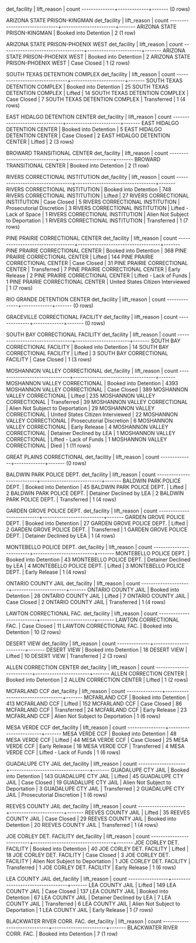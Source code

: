 det_facility | lift_reason | count
--------------+-------------+-------
(0 rows)

ARIZONA STATE PRISON-KINGMAN
        det_facility         |      lift_reason      | count
------------------------------+-----------------------+-------
ARIZONA STATE PRISON-KINGMAN | Booked into Detention |     2
(1 row)

ARIZONA STATE PRISON-PHOENIX WEST
          det_facility            |      lift_reason      | count
-----------------------------------+-----------------------+-------
ARIZONA STATE PRISON-PHOENIX WEST | Booked into Detention |     2
ARIZONA STATE PRISON-PHOENIX WEST | Case Closed           |     1
(2 rows)

SOUTH TEXAS DETENTION COMPLEX
        det_facility          |      lift_reason      | count
-------------------------------+-----------------------+-------
SOUTH TEXAS DETENTION COMPLEX | Booked into Detention |    25
SOUTH TEXAS DETENTION COMPLEX | Lifted                |    14
SOUTH TEXAS DETENTION COMPLEX | Case Closed           |     7
SOUTH TEXAS DETENTION COMPLEX | Transferred           |     1
(4 rows)

EAST HIDALGO DETENTION CENTER
        det_facility          |      lift_reason      | count
-------------------------------+-----------------------+-------
EAST HIDALGO DETENTION CENTER | Booked into Detention |     5
EAST HIDALGO DETENTION CENTER | Case Closed           |     2
EAST HIDALGO DETENTION CENTER | Lifted                |     2
(3 rows)

BROWARD TRANSITIONAL CENTER
       det_facility         |      lift_reason      | count
-----------------------------+-----------------------+-------
BROWARD TRANSITIONAL CENTER | Booked into Detention |     2
(1 row)

RIVERS CORRECTIONAL INSTITUTION
         det_facility           |           lift_reason            | count
---------------------------------+----------------------------------+-------
RIVERS CORRECTIONAL INSTITUTION | Booked into Detention            |   748
RIVERS CORRECTIONAL INSTITUTION | Lifted                           |    27
RIVERS CORRECTIONAL INSTITUTION | Case Closed                      |     5
RIVERS CORRECTIONAL INSTITUTION | Prosecutorial Discretion         |     3
RIVERS CORRECTIONAL INSTITUTION | Lifted - Lack of Space           |     1
RIVERS CORRECTIONAL INSTITUTION | Alien Not Subject to Deportation |     1
RIVERS CORRECTIONAL INSTITUTION | Transferred                      |     1
(7 rows)

PINE PRAIRIE CORRECTIONAL CENTER
          det_facility           |            lift_reason            | count
----------------------------------+-----------------------------------+-------
PINE PRAIRIE CORRECTIONAL CENTER | Booked into Detention             |   368
PINE PRAIRIE CORRECTIONAL CENTER | Lifted                            |   144
PINE PRAIRIE CORRECTIONAL CENTER | Case Closed                       |    31
PINE PRAIRIE CORRECTIONAL CENTER | Transferred                       |     7
PINE PRAIRIE CORRECTIONAL CENTER | Early Release                     |     2
PINE PRAIRIE CORRECTIONAL CENTER | Lifted - Lack of Funds            |     1
PINE PRAIRIE CORRECTIONAL CENTER | United States Citizen Interviewed |     1
(7 rows)

RIO GRANDE DETENTION CENTER
det_facility | lift_reason | count
--------------+-------------+-------
(0 rows)

GRACEVILLE CORRECTIONAL FACILITY
det_facility | lift_reason | count
--------------+-------------+-------
(0 rows)

SOUTH BAY CORRECTIONAL FACILITY
         det_facility           |      lift_reason      | count
---------------------------------+-----------------------+-------
SOUTH BAY CORRECTIONAL FACILITY | Booked into Detention |    14
SOUTH BAY CORRECTIONAL FACILITY | Lifted                |     3
SOUTH BAY CORRECTIONAL FACILITY | Case Closed           |     1
(3 rows)

MOSHANNON VALLEY CORRECTIONAL
        det_facility          |            lift_reason            | count
-------------------------------+-----------------------------------+-------
MOSHANNON VALLEY CORRECTIONAL | Booked into Detention             |  4393
MOSHANNON VALLEY CORRECTIONAL | Case Closed                       |   389
MOSHANNON VALLEY CORRECTIONAL | Lifted                            |   235
MOSHANNON VALLEY CORRECTIONAL | Transferred                       |    39
MOSHANNON VALLEY CORRECTIONAL | Alien Not Subject to Deportation  |    29
MOSHANNON VALLEY CORRECTIONAL | United States Citizen Interviewed |    22
MOSHANNON VALLEY CORRECTIONAL | Prosecutorial Discretion          |     6
MOSHANNON VALLEY CORRECTIONAL | Early Release                     |     4
MOSHANNON VALLEY CORRECTIONAL | Detainer Declined by LEA          |     1
MOSHANNON VALLEY CORRECTIONAL | Lifted - Lack of Funds            |     1
MOSHANNON VALLEY CORRECTIONAL | Died                              |     1
(11 rows)

GREAT PLAINS CORRECTIONAL
det_facility | lift_reason | count
--------------+-------------+-------
(0 rows)

BALDWIN PARK POLICE DEPT.
      det_facility        |       lift_reason        | count
---------------------------+--------------------------+-------
BALDWIN PARK POLICE DEPT. | Booked into Detention    |    45
BALDWIN PARK POLICE DEPT. | Lifted                   |     2
BALDWIN PARK POLICE DEPT. | Detainer Declined by LEA |     2
BALDWIN PARK POLICE DEPT. | Transferred              |     1
(4 rows)

GARDEN GROVE POLICE DEPT.
      det_facility        |       lift_reason        | count
---------------------------+--------------------------+-------
GARDEN GROVE POLICE DEPT. | Booked into Detention    |    27
GARDEN GROVE POLICE DEPT. | Lifted                   |     2
GARDEN GROVE POLICE DEPT. | Transferred              |     1
GARDEN GROVE POLICE DEPT. | Detainer Declined by LEA |     1
(4 rows)

MONTEBELLO POLICE DEPT.
     det_facility       |       lift_reason        | count
-------------------------+--------------------------+-------
MONTEBELLO POLICE DEPT. | Booked into Detention    |    43
MONTEBELLO POLICE DEPT. | Detainer Declined by LEA |     4
MONTEBELLO POLICE DEPT. | Lifted                   |     3
MONTEBELLO POLICE DEPT. | Early Release            |     1
(4 rows)

ONTARIO COUNTY JAIL
   det_facility     |      lift_reason      | count
---------------------+-----------------------+-------
ONTARIO COUNTY JAIL | Booked into Detention |    28
ONTARIO COUNTY JAIL | Lifted                |     7
ONTARIO COUNTY JAIL | Case Closed           |     2
ONTARIO COUNTY JAIL | Transferred           |     1
(4 rows)

LAWTON CORRECTIONAL FAC.
      det_facility       |      lift_reason      | count
--------------------------+-----------------------+-------
LAWTON CORRECTIONAL FAC. | Case Closed           |    11
LAWTON CORRECTIONAL FAC. | Booked into Detention |    10
(2 rows)

DESERT VIEW
det_facility |      lift_reason      | count
--------------+-----------------------+-------
DESERT VIEW  | Booked into Detention |    18
DESERT VIEW  | Lifted                |    10
DESERT VIEW  | Transferred           |     2
(3 rows)

ALLEN CORRECTION CENTER
     det_facility       |      lift_reason      | count
-------------------------+-----------------------+-------
ALLEN CORRECTION CENTER | Booked into Detention |     2
ALLEN CORRECTION CENTER | Lifted                |     1
(2 rows)

MCFARLAND CCF
det_facility  |           lift_reason            | count
---------------+----------------------------------+-------
MCFARLAND CCF | Booked into Detention            |   413
MCFARLAND CCF | Lifted                           |   152
MCFARLAND CCF | Case Closed                      |    86
MCFARLAND CCF | Transferred                      |    24
MCFARLAND CCF | Early Release                    |    23
MCFARLAND CCF | Alien Not Subject to Deportation |     1
(6 rows)

MESA VERDE CCF
 det_facility  |      lift_reason       | count
----------------+------------------------+-------
MESA VERDE CCF | Booked into Detention  |    48
MESA VERDE CCF | Lifted                 |    44
MESA VERDE CCF | Case Closed            |    25
MESA VERDE CCF | Early Release          |    18
MESA VERDE CCF | Transferred            |     4
MESA VERDE CCF | Lifted - Lack of Funds |     1
(6 rows)

GUADALUPE CTY JAIL
   det_facility    |           lift_reason            | count
--------------------+----------------------------------+-------
GUADALUPE CTY JAIL | Booked into Detention            |   143
GUADALUPE CTY JAIL | Lifted                           |    45
GUADALUPE CTY JAIL | Case Closed                      |    19
GUADALUPE CTY JAIL | Alien Not Subject to Deportation |     3
GUADALUPE CTY JAIL | Transferred                      |     2
GUADALUPE CTY JAIL | Prosecutorial Discretion         |     1
(6 rows)

REEVES COUNTY JAIL
   det_facility    |      lift_reason      | count
--------------------+-----------------------+-------
REEVES COUNTY JAIL | Lifted                |    35
REEVES COUNTY JAIL | Case Closed           |    29
REEVES COUNTY JAIL | Booked into Detention |    20
REEVES COUNTY JAIL | Transferred           |     1
(4 rows)

JOE CORLEY DET. FACILITY
      det_facility       |           lift_reason            | count
--------------------------+----------------------------------+-------
JOE CORLEY DET. FACILITY | Booked into Detention            |    40
JOE CORLEY DET. FACILITY | Lifted                           |    18
JOE CORLEY DET. FACILITY | Case Closed                      |     3
JOE CORLEY DET. FACILITY | Alien Not Subject to Deportation |     1
JOE CORLEY DET. FACILITY | Transferred                      |     1
JOE CORLEY DET. FACILITY | Early Release                    |     1
(6 rows)

LEA COUNTY JAIL
 det_facility   |           lift_reason            | count
-----------------+----------------------------------+-------
LEA COUNTY JAIL | Lifted                           |   149
LEA COUNTY JAIL | Case Closed                      |   137
LEA COUNTY JAIL | Booked into Detention            |    67
LEA COUNTY JAIL | Detainer Declined by LEA         |     7
LEA COUNTY JAIL | Transferred                      |     6
LEA COUNTY JAIL | Alien Not Subject to Deportation |     1
LEA COUNTY JAIL | Early Release                    |     1
(7 rows)

BLACKWATER RIVER CORR. FAC.
       det_facility         |      lift_reason      | count
-----------------------------+-----------------------+-------
BLACKWATER RIVER CORR. FAC. | Booked into Detention |     7
(1 row)
